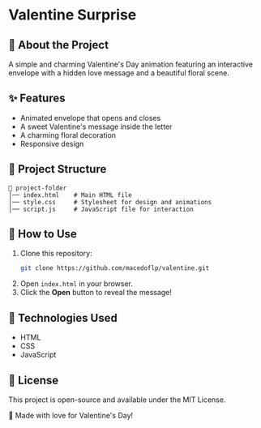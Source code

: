# Valentine Surprise

## 💌 About the Project

A simple and charming Valentine's Day animation featuring an interactive envelope with a hidden love message and a beautiful floral scene.

## ✨ Features
- Animated envelope that opens and closes
- A sweet Valentine's message inside the letter
- A charming floral decoration
- Responsive design

## 📂 Project Structure
```
📁 project-folder
│── index.html    # Main HTML file
│── style.css     # Stylesheet for design and animations
│── script.js     # JavaScript file for interaction
```

## 🚀 How to Use
1. Clone this repository:
   ```bash
   git clone https://github.com/macedoflp/valentine.git
   ```
2. Open `index.html` in your browser.
3. Click the **Open** button to reveal the message!


## 🔧 Technologies Used
- HTML
- CSS
- JavaScript

## 📝 License
This project is open-source and available under the MIT License.

💖 Made with love for Valentine's Day!

